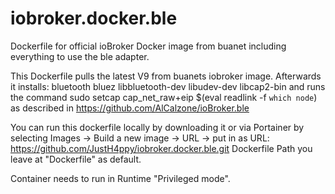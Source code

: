 # iobroker.docker.ble
Dockerfile for official ioBroker Docker image from buanet including everything to use the ble adapter.

This Dockerfile pulls the latest V9 from buanets iobroker image.
Afterwards it installs:
bluetooth bluez libbluetooth-dev libudev-dev libcap2-bin
and runs the command
sudo setcap cap_net_raw+eip $(eval readlink -f `which node`)
as described in https://github.com/AlCalzone/ioBroker.ble

You can run this dockerfile locally by downloading it or via Portainer by selecting Images -> Build a new image -> URL -> put in as URL:
https://github.com/JustH4ppy/iobroker.docker.ble.git
Dockerfile Path you leave at "Dockerfile" as default.

Container needs to run in Runtime "Privileged mode".
